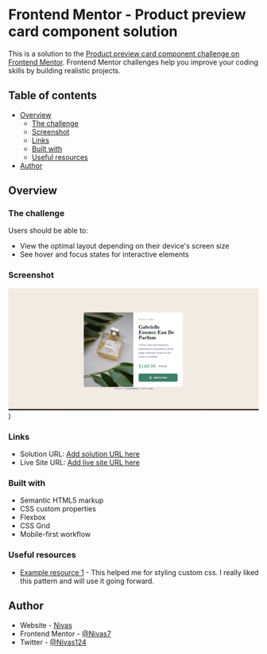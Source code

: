 # Frontend Mentor - Product preview card component solution

This is a solution to the [Product preview card component challenge on Frontend Mentor](https://www.frontendmentor.io/challenges/product-preview-card-component-GO7UmttRfa). Frontend Mentor challenges help you improve your coding skills by building realistic projects. 

## Table of contents

- [Overview](#overview)
  - [The challenge](#the-challenge)
  - [Screenshot](#screenshot)
  - [Links](#links)
  - [Built with](#built-with)
  - [Useful resources](#useful-resources)
- [Author](#author)




## Overview

### The challenge

Users should be able to:

- View the optimal layout depending on their device's screen size
- See hover and focus states for interactive elements

### Screenshot

![screenshot of my solution](Screenshot.png))

### Links

- Solution URL: [Add solution URL here](https://github.com/Nivas7/product-preview-card-component-main)
- Live Site URL: [Add live site URL here](https://peaceful-fairy-7a3aa3.netlify.app/)



### Built with

- Semantic HTML5 markup
- CSS custom properties
- Flexbox
- CSS Grid
- Mobile-first workflow



### Useful resources

- [Example resource 1](https://www.joshwcomeau.com/) - This helped me for styling custom css. I really liked this pattern and will use it going forward.



## Author

- Website - [Nivas](https://nivas-portfolio.netlify.app)
- Frontend Mentor - [@Nivas7](https://www.frontendmentor.io/profile/Nivas7)
- Twitter - [@Nivas124](https://www.twitter.com/Nivas124)







